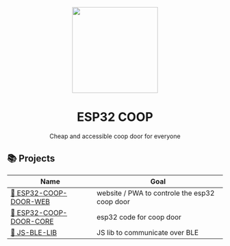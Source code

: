 <div align="center">
<img width=200 src="https://avatars.githubusercontent.com/u/125645342?s=400&u=3b826dc69690dbe5a25e243508bfb29d9a48d8a1&v=4">

# ESP32 COOP

Cheap and accessible coop door for everyone


</div>




## :books: Projects


| Name  | Goal |
| ------------- | ------------- |
| [:iphone: ESP32-COOP-DOOR-WEB](https://github.com/ESP32-COOP/ESP32-COOP-DOOR-WEB)  | website / PWA to controle the esp32 coop door  |
| [:electric_plug: ESP32-COOP-DOOR-CORE](https://github.com/ESP32-COOP/ESP32-COOP-DOOR-CORE)  | esp32 code for coop door   |
| [:green_book: JS-BLE-LIB](https://github.com/ESP32-COOP/JS-BLE-LIB)  | JS lib to communicate over BLE    |
